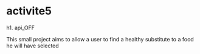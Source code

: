 # activite5
h1. api_OFF

This small project aims to allow a user to find a healthy substitute to a food he will have selected
